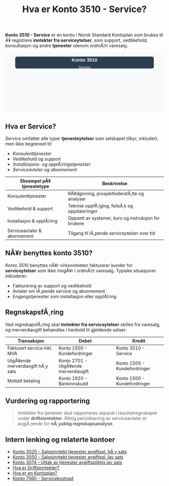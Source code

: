 ﻿---
title: "Hva er Konto 3510 - Service?"
meta_title: "3510-service"
meta_description: '**Konto 3510 - Service** er en konto i Norsk Standard Kontoplan som brukes til Ã¥ registrere **inntekter fra serviceytelser**, som support, vedlikehold, konsult...'
slug: 3510-service
type: blog
layout: pages/single
---

**Konto 3510 - Service** er en konto i Norsk Standard Kontoplan som brukes til Ã¥ registrere **inntekter fra serviceytelser**, som support, vedlikehold, konsultasjon og andre **tjenester** utenom ordinÃ¦rt varesalg.

![Illustrasjon av konto 3510 Service](3510-service-image.svg)

## Hva er Service?

*Service* omfatter alle typer **tjenesteytelser** som selskapet tilbyr, inkludert, men ikke begrenset til:

* *Konsulenttjenester*
* *Vedlikehold og support*
* *Installasjons- og opplÃ¦ringstjenester*
* *Serviceavtaler og abonnement*

| Eksempel pÃ¥ tjenestetype     | Beskrivelse                                              |
|------------------------------|----------------------------------------------------------|
| Konsulenttjenester           | RÃ¥dgivning, prosjektlederstÃ¸tte og analyser              |
| Vedlikehold & support        | Teknisk oppfÃ¸lging, feilsÃ¸k og oppdateringer             |
| Installasjon & opplÃ¦ring     | Oppsett av systemer, kurs og instruksjon for brukere     |
| Serviceavtaler & abonnement  | Tilgang til lÃ¸pende serviceytelser over tid              |

## NÃ¥r benyttes konto 3510?

Konto 3510 benyttes nÃ¥r virksomheten fakturerer kunder for **serviceytelser** som ikke inngÃ¥r i ordinÃ¦rt varesalg. Typiske situasjoner inkluderer:

* Fakturering av support og vedlikehold
* Avtaler om lÃ¸pende service og abonnement
* Engangstjenester som installasjon eller opplÃ¦ring

## RegnskapsfÃ¸ring

Ved regnskapsfÃ¸ring skal **inntekter fra serviceytelser** skilles fra varesalg, og merverdiavgift behandles i henhold til gjeldende satser:

| Transaksjon                      | Debet                             | Kredit                         |
|----------------------------------|-----------------------------------|--------------------------------|
| Fakturert service inkl. MVA      | Konto 1500 - Kundefordringer      | Konto 3510 - Service           |
| UtgÃ¥ende merverdiavgift hÃ¸y sats | Konto 2701 - UtgÃ¥ende merverdiavgift | Konto 1500 - Kundefordringer |
| Mottatt betaling                 | Konto 1920 - Bankinnskudd         | Konto 1500 - Kundefordringer   |

## Vurdering og rapportering

> Inntekter fra tjenester skal rapporteres separat i resultatregnskapet under **driftsinntekter**. Riktig periodisering av serviceavtaler er avgjÃ¸rende for **nÃ¸yaktig regnskapsanalyse**.

## Intern lenking og relaterte kontoer

* [Konto 3020 - Salgsinntekt tjenester avgiftspl. hÃ¸y sats](/blogs/kontoplan/3020-salgsinntekt-tjenester-avgiftspl-hoy-sats "Konto 3020 - Salgsinntekt tjenester avgiftspl. hÃ¸y sats")
* [Konto 3050 - Salgsinntekt tjenester avgiftspl. lav sats](/blogs/kontoplan/3050-salgsinntekt-tjenester-avgiftspl-lav-sats "Konto 3050 - Salgsinntekt tjenester avgiftspl. lav sats")
* [Konto 3074 - Uttak av tjenester avgiftspliktig lav sats](/blogs/kontoplan/3074-uttak-av-tjenester-avgiftspliktig-lav-sats "Konto 3074 - Uttak av tjenester avgiftspliktig lav sats")
* [Hva er Driftsinntekter?](/blogs/regnskap/hva-er-driftsinntekter "Hva er Driftsinntekter? Komplett Guide til Driftsinntekter i Regnskap")
* [Hva er en Kontoplan?](/blogs/regnskap/hva-er-kontoplan "Hva er en Kontoplan? Komplett Guide til Kontoplaner i Norsk Regnskap")
* [Konto 7560 - Servicekostnad](/blogs/kontoplan/7560-servicekostnad "Konto 7560 - Servicekostnad: Definisjon, regnskapsfÃ¸ring og eksempler")

